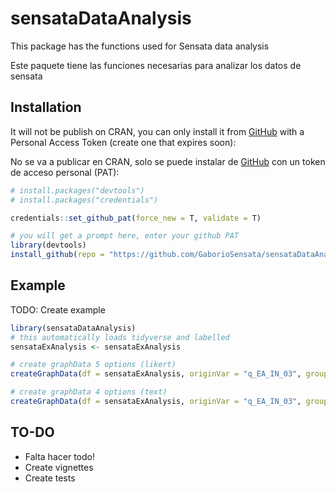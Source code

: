
<!-- README.md is generated from README.Rmd. Please edit that file -->

# sensataDataAnalysis

<!-- badges: start -->
<!-- badges: end -->

This package has the functions used for Sensata data analysis

Este paquete tiene las funciones necesarias para analizar los datos de
sensata

## Installation

It will not be publish on CRAN, you can only install it from
[GitHub](https://github.com/) with a Personal Access Token (create one
that expires soon):

No se va a publicar en CRAN, solo se puede instalar de
[GitHub](https://github.com/) con un token de acceso personal (PAT):

``` r
# install.packages("devtools")
# install.packages("credentials")

credentials::set_github_pat(force_new = T, validate = T)

# you will get a prompt here, enter your github PAT
library(devtools)
install_github(repo = "https://github.com/GaborioSensata/sensataDataAnalysis", ref = "main", auth_token = github_pat())
```

## Example

TODO: Create example

``` r
library(sensataDataAnalysis)
# this automatically loads tidyverse and labelled
sensataExAnalysis <- sensataExAnalysis

# create graphData 5 options (likert)
createGraphData(df = sensataExAnalysis, originVar = "q_EA_IN_03", groupVar = "q_EA_CA_10")

# create graphData 4 options (text)
createGraphData(df = sensataExAnalysis, originVar = "q_EA_IN_03", groupVar = "q_EA_CA_10")
```

## TO-DO

-   Falta hacer todo!
-   Create vignettes
-   Create tests
